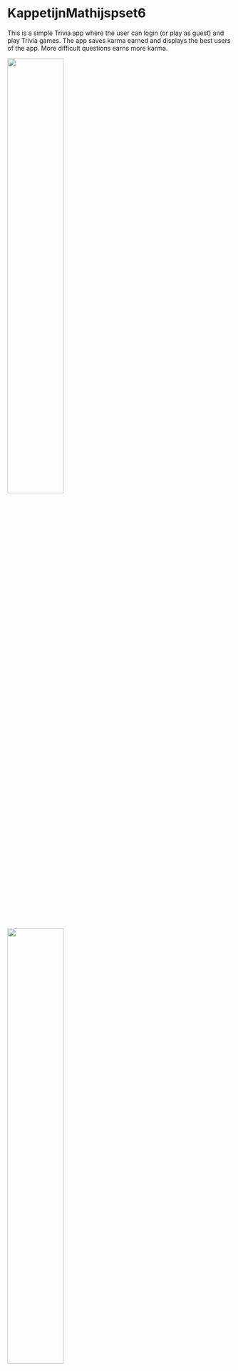 # KappetijnMathijspset6
This is a simple Trivia app where the user can login (or play as guest) and play Trivia games. The app saves karma earned
and displays the best users of the app. More difficult questions earns more karma.

<img src="https://raw.githubusercontent.com/hellvox/KappetijnMathijspset6/master/doc/Screenshot_1513198197.png" width="50%">
<img src="https://raw.githubusercontent.com/hellvox/KappetijnMathijspset6/master/doc/Screenshot_1513198201.png" width="50%">
<img src="https://raw.githubusercontent.com/hellvox/KappetijnMathijspset6/master/doc/Screenshot_1513198141.png" width="50%">
<img src="https://raw.githubusercontent.com/hellvox/KappetijnMathijspset6/master/doc/Screenshot_1513198150.png" width="50%">
<img src="https://raw.githubusercontent.com/hellvox/KappetijnMathijspset6/master/doc/Screenshot_1513198150.png" width="50%">
<img src="https://raw.githubusercontent.com/hellvox/KappetijnMathijspset6/master/doc/Screenshot_1513198161.png" width="50%">
<img src="https://raw.githubusercontent.com/hellvox/KappetijnMathijspset6/master/doc/Screenshot_1513183592.png" width="50%">


[![BCH compliance](https://bettercodehub.com/edge/badge/hellvox/KappetijnMathijspset6?branch=master)](https://bettercodehub.com/)
